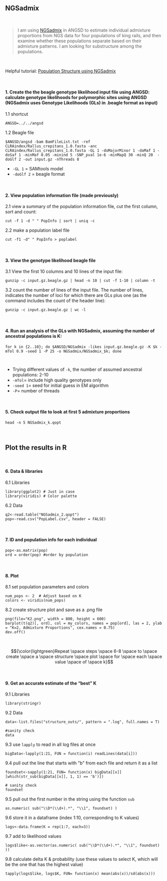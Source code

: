 ## NGSadmix
&nbsp;
> I am using [NGSadmix](http://www.popgen.dk/software/index.php/NgsAdmixTutorial) in ANGSD to estimate individual admixture proportions from NGS data for  four populations of king rails, and then examine whether these populations separate based on their admixture patterns. I am looking for substructure among the populations.

&nbsp;

Helpful tutorial: [Population Structure using NGSadmix](https://baylab.github.io/MarineGenomics/week-9-population-structure-using-ngsadmix.html)

&nbsp;
&nbsp;
#### 1. Create the the beagle genotype likelihood input file using ANGSD: calculate genotype likelihoods for polymorphic sites using ANGSD (NGSadmix uses Genotype Likelihoods (GLs) in .beagle format as input)
1.1 shortcut
```
ANGSD=../../angsd
```
1.2 Beagle file
```
$ANGSD/angsd -bam BamFileList.txt -ref CLRAindex/Rallus_crepitans_1.0.fasta -anc CLRAindex/Rallus_crepitans_1.0.fasta -GL 1 -doMajorMinor 1 -doMaf 1 -doSaf 1 -minMaf 0.05 -minind 5 -SNP_pval 1e-6 -minMapQ 30 -minQ 20  -doGlf 2 -out input.gz -nThreads 8
```
- `-GL 1` = SAMtools model
- `-doGlf 2` = beagle format
  

&nbsp;
&nbsp;

#### 2. View population information file (made previously)
2.1 view a summary of the population information file, cut the first column, sort and count:
```
cut -f 1 -d " " PopInfo | sort | uniq -c
```
2.2 make a population label file
```
cut -f1 -d" " PopInfo > poplabel
```
&nbsp;
&nbsp;
#### 3. View the genotype likelihood beagle file

3.1 View the first 10 columns and 10 lines of the input file:
```
gunzip -c input.gz.beagle.gz | head -n 10 | cut -f 1-10 | column -t
```
3.2 count the number of lines of the input file. The number of lines, indicates the number of loci for which there are GLs plus one (as the command includes the count of the header line):
```
gunzip -c input.gz.beagle.gz | wc -l
```
&nbsp;
&nbsp;


#### 4. Run an analysis of the GLs with NGSadmix, assuming the number of ancestral populations is K:
```
for k in {2..10}; do $ANGSD/NGSadmix -likes input.gz.beagle.gz -K $k -mTol 0.9 -seed 1 -P 25 -o NGSadmix/NGSadmix_$k; done



```
- Trying different values of `-k`, the number of assumed ancestral populations: 2-10
- `-mTol`= include high quality genotypes only
- `-seed 1`= seed for initial guess in EM algorithm
- `-P`= number of threads

&nbsp;
&nbsp;

#### 5. Check output file to look at first 5 admixture proportions 

```
head -n 5 NGSadmix_k.qopt
```
&nbsp;
&nbsp;
## Plot the results in R
&nbsp;
#### 6. Data & libraries 
6.1 Libraries
```
library(ggplot2) # Just in case
library(viridis) # Color palette 
```
6.2 Data
```
q2<-read.table("NGSadmix_2.qopt")
pop<-read.csv("PopLabel.csv", header = FALSE)
```
&nbsp;
&nbsp;
#### 7. ID and population info for each individual
```
pop<-as.matrix(pop)
ord = order(pop) #order by population
```
&nbsp;
&nbsp;
#### 8. Plot
8.1 set population parameters and colors
```
num_pops <- 2  # Adjust based on K
colors <- viridis(num_pops)
```
8.2 create structure plot and save as a .png file
```
png(file="K2.png", width = 800, height = 600)
barplot(t(q2)[, ord], col = my_colors, names = pop[ord], las = 2, ylab = "K=2, Admixture Proportions", cex.names = 0.75)
dev.off()
```
&nbsp;


$${\color{lightgreen}Repeat \space steps \space 6-8 \space to \space create \space a \space structure \space plot \space for \space each \space value \space of \space k}$$

&nbsp;
&nbsp;

#### 9. Get an accurate estimate of the “best” K 
9.1 Libraries
```
library(stringr)
```

9.2 Data
```
data<-list.files("structure_outs/", pattern = ".log", full.names = T)

#sanity check
data
```
9.3 use `lapply` to read in all log files at once
```
bigData<-lapply(1:21, FUN = function(i) readLines(data[i]))
```
9.4 pull out the line that starts with "b" from each file and return it as a list
```
foundset<-sapply(1:21, FUN= function(x) bigData[[x]][which(str_sub(bigData[[x]], 1, 1) == 'b')])

# sanity check
foundset
```
9.5 pull out the first number in the string using the function `sub`
```
as.numeric( sub("\\D*(\\d+).*", "\\1", foundset) )
```
9.6 store it in a dataframe (index 1:10, corresponding to K values)
```
logs<-data.frame(K = rep(1:7, each=3))
```
9.7 add to likelihood values
```
logs$like<-as.vector(as.numeric( sub("\\D*(\\d+).*", "\\1", foundset) ))
```
9.8 calculate delta K & probability (use these values to select K, which will be the one that has the highest value)
```
tapply(logs$like, logs$K, FUN= function(x) mean(abs(x))/sd(abs(x)))
```


